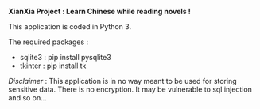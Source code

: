 **XianXia Project : Learn Chinese while reading novels !**


This application is coded in Python 3.

The required packages :
- sqlite3 : pip install pysqlite3
- tkinter : pip install tk



*Disclaimer* : This application is in no way meant to be used for storing sensitive data.
There is no encryption. It may be vulnerable to sql injection and so on...

